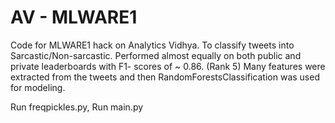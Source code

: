 # AV - MLWARE1

Code for MLWARE1 hack on Analytics Vidhya. 
To classify tweets into Sarcastic/Non-sarcastic.
Performed almost equally on both public and private leaderboards with F1- scores of ~ 0.86. (Rank 5)
Many features were extracted from the tweets and then RandomForestsClassification was used for modeling.  

Run freqpickles.py, Run main.py

